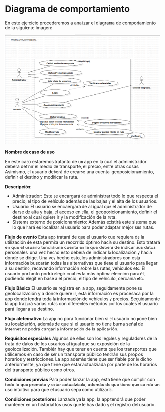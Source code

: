 # Diagrama de comportamiento

En este ejercicio procederemos a analizar el diagrama de comportamiento de la siguiente imagen: 

![Diagrama de comportamiento](image.png)

**Nombre de caso de uso**: 

En este caso estaremos tratanto de un app en la cual el administrador deberá definir el medio de transporte, el precio, entre otras cosas. Asimismo, el usuario deberá de crearse una cuenta, geoposicionamiento, definir el destino y modificar la ruta.

**Descripción**: 
- Administrador: Este se encargará de administrar todo lo que respecta el precio, el tipo de vehículo además de las bajas y el alta de los usuarios.
- Usuario: El usuario se encaergará de al igual que el administrador de darse de alta y baja, el acceso en ella, el geoposicionamiento, definir el destino al cual quiere ir y la modificación de la ruta.
- Sistema externo de posicionamiento: Además existirá este sistema que lo que hará es localizar al usuario para poder adaptar mejor sus rutas.

**Flujo de evento**
Esta app tratará de que el usuario que requiera de la utilización de esta permita un reocrrido óptimo hacia su destino. Esto tratará en que el usuario tendrá una cuenta en la que deberá de indicar sus datos personales, una vez hecho esto deberá de indicar la localización y hacia donde se dirige. Una vez hecho esto, los administradores con esta información buscarán todas las alternativas que tiene el usuario para llegar a su destino, recavando información sobre las rutas, vehículos etc. El usuario por tanto podrá elegir cual es la más óptima elección para él, pudiendo elegit en base a el precio, el tipo de vehículo, cercanía etc. 

**Flujo Básico**
El usuario se registra en la app, seguidamente pone su geolocalización y a donde quiere ir, esta información es procesada por la app donde tendrá toda la información de vehículos y precios. Seguidamente la app trazará varias rutas con diferentes métodos por los cuales el usuario pará llegar a su destino.

**Flujo aleternativo** 
La app no porá funcionar bien si el usuario no pone bien su localziación, además de que si el usuario no tiene burna señal de internet no podrá cargar la información de la aplicación.

**Requisitos especiales**
Algunos de ellos son los legales y reguladores de la trata de datos de los usuarios al igual que su exposición de la geolocalización. También hay que tener en cuenta que los transportes que utilicemos en caso de ser un transporte público tendrán sus propios horarios y restricciones. La app además tiene que ser fiable por lo dicho anteriormente, ya que tiene que estar actualziada por parte de los horarios del transporte público como otros.

**Condiciones previas**
Para poder lanzar la app, esta tiene que cumplir con todo lo que promete y estar actualziada, además de que tiene que se rde un uso intuitivo para que el usuario sepa como utilizarla.

**Condiciones posteriores**
Lanzada ya la app, la app tendrá que poder mantener en un historial los usos que le has dado y el registro del usuario.

